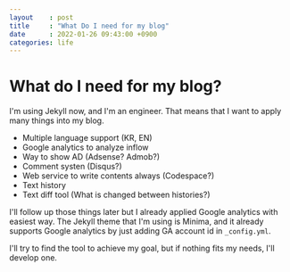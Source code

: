 ```yaml
---
layout    : post
title     : "What Do I need for my blog"
date      : 2022-01-26 09:43:00 +0900
categories: life
---
```


# What do I need for my blog?

I'm using Jekyll now, and I'm an engineer. That means that I want to apply many things into my blog.

* Multiple language support (KR, EN)
* Google analytics to analyze inflow
* Way to show AD (Adsense? Admob?)
* Comment systen (Disqus?)
* Web service to write contents always (Codespace?)
* Text history
* Text diff tool (What is changed between histories?)

I'll follow up those things later but I already applied Google analytics with easiest way.
The Jekyll theme that I'm using is Minima, and it already supports Google analytics by just adding GA account id in `_config.yml`.

I'll try to find the tool to achieve my goal, but if nothing fits my needs, I'll develop one.